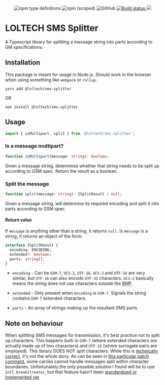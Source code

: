 <p align="center">
  <img alt="npm type definitions" src="https://img.shields.io/npm/types/@loltech/sms-splitter">
  <img alt="npm (scoped)" src="https://img.shields.io/npm/v/@loltech/sms-splitter">
  <img alt="GitHub" src="https://img.shields.io/github/license/LoLFactor/sms-splitter">
  <a href="https://travis-ci.com/LoLFactor/sms-splitter">
    <img src="https://travis-ci.com/LoLFactor/sms-splitter.svg?branch=master" alt="Build status">
  </a>
  <a href="https://codecov.io/gh/LoLFactor/sms-splitter">
    <img src="https://codecov.io/gh/LoLFactor/sms-splitter/branch/master/graph/badge.svg?token=F82NHAZF3B"/>
  </a>
</p>

# LOLTECH SMS Splitter

A Typescript library for splitting a message string into parts according to GM specifications.

## Installation

This package is meant for usage in Node.js. Should work in the browser when using something like `webpack` or
`rollup`.

```
yarn add @loltech/sms-splitter
```

OR

```
npm install @loltech/sms-splitter
```

## Usage

```typescript
import { isMultipart, split } from '@loltech/sms-splitter';
```

### Is a message multipart?

```typescript
function isMultipart(message: string): boolean;
```

Given a message string, determines whether that string needs to be split up according to GSM spec. Return the result as
a boolean.

### Split the message

```typescript
function split(message: string): ISplitResult | null;
```

Given a message string, will determine its required encoding and split it into parts according to GSM spec.

#### Return value

If `message` is anything other than a string, it returns `null`. Is `message` is a string, it returns an object of the
form:

```typescript
interface ISplitResult {
  encoding: ENCODING;
  extended?: boolean;
  parts: string[];
}
```

- `encoding` - Can be `GSM-7`, `UCS-2`, `UTF-16`. `UCS-2` and `UTF-16` are very similar, but `UTF-16` can also encode
  `UTF-32` characters. `UCS-2` basically means the string does not use characters outside the
  <abbr title="Basic Multilingual Plane">BMP</abbr>.
  
- `extended` - Only present when `encoding` is `GSM-7`. Signals the string contains `GSM-7` extended characters.
- `parts` - An array of strings making up the resultant SMS parts. 

## Note on behaviour

When splitting SMS messages for transmission, it's best practice not to split up characters. This happens both in
`GSM-7` (where extended characters are actually made up of two characters) and `UTF-16` (where surrogate pairs are
employed). This library DOES NOT split characters. While this is
[technically correct](https://duckduckgo.com/?q=technically+correct&iax=images&ia=images), it's not the whole story.
As can be seen in
[this particular patch comment](https://android.googlesource.com/platform/frameworks/opt/telephony/+/e472090%5E!/), some
carries cannot handle messages split within character boundaries. Unfortunately the only possible solution I found will
be to use `Intl.breakItreator`, but that feature hasn't been
[standardized or implemented yet](https://github.com/tc39/ecma402/issues/60).
